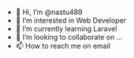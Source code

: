 - 👋 Hi, I’m @nastu489
- 👀 I’m interested in Web Developer
- 🌱 I’m currently learning Laravel
- 💞️ I’m looking to collaborate on ...
- 📫 How to reach me on email

<!---
nastu489/nastu489 is a ✨ special ✨ repository because its `README.md` (this file) appears on your GitHub profile.
You can click the Preview link to take a look at your changes.
--->
